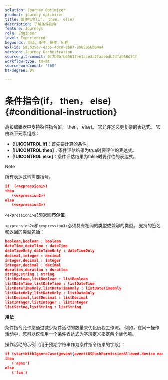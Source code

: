 ```yaml
---
solution: Journey Optimizer
product: journey optimizer
title: 条件指令(if， then， else)
description: 了解条件指令
feature: Journeys
role: Engineer
level: Experienced
keywords: 高级，条件，操作，历程
exl-id: 5a5b35a7-e3b5-4dc0-8a87-e985956b04a4
version: Journey Orchestration
source-git-commit: 6f7b9bfb65617ee1ace3a2faaebdb24fa068d74f
workflow-type: tm+mt
source-wordcount: '168'
ht-degree: 0%

---
```


# 条件指令(if， then， else) {#conditional-instruction}

高级编辑器中支持条件指令(if， then， else)。 它允许定义更复杂的表达式。 它由以下元素组成：

* **[!UICONTROL if]**：首先要计算的条件。
* **[!UICONTROL then]**：条件评估结果为true时要评估的表达式。
* **[!UICONTROL else]**：条件评估结果为false时要评估的表达式。

>[!NOTE]
>
>所有表达式均需要括号。

```json
if  (<expression1>)
then
   (<expression2>)
else
   (<expression3>)
```

`<expression1>`必须返回&#x200B;**布尔值**。

`<expression2>`和`<expression3>`必须具有相同的类型或兼容的类型。 支持的签名和返回的类型包括：

```json
boolean,boolean : boolean
dateTime,dateTime : dateTime
dateTimeOnly,dateTimeOnly : dateTimeOnly
decimal,integer : decimal
integer,decimal : integer
integer,decimal : decimal
duration,duration : duration
string,string : string
listBoolean,listBoolean : listBoolean
listDateTime,listDateTime : listDateTime
listDateTimeOnly,listDateTimeOnly : listDateTimeOnly
listDateOnly,listDateOnly : listDateOnly
listDecimal,listDecimal : listDecimal
listInteger,listInteger : listInteger
listString,listString : listString
```

**用法**

条件指令允许您通过减少条件活动的数量来优化历程工作流。 例如，在同一操作活动中，您可以仅使用一个条件表达式为字段定义指定两个替代项。

操作活动的示例（用于预期字符串作为条件指令结果的字段）：

```json
if (startWithIgnoreCase(@event{eventiOSPushPermissionAllowed.device.model}, 'iPad') or startWithIgnoreCase(@event{eventiOSPushPermissionAllowed.device.model}, 'iOS'))
then
   ('apns')
else
   ('fcm')
```
